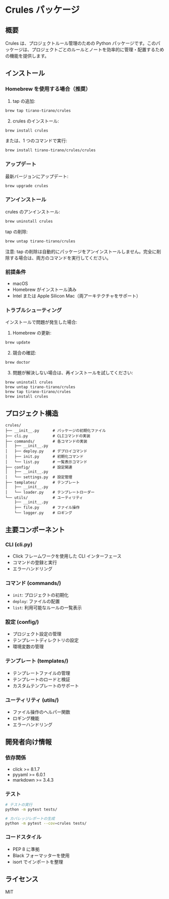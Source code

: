 # Crules パッケージ

## 概要

Crules は、プロジェクトルール管理のための Python パッケージです。このパッケージは、プロジェクトごとのルールとノートを効率的に管理・配置するための機能を提供します。

## インストール

### Homebrew を使用する場合（推奨）

1. tap の追加:

```bash
brew tap tirano-tirano/crules
```

2. crules のインストール:

```bash
brew install crules
```

または、1 つのコマンドで実行:

```bash
brew install tirano-tirano/crules/crules
```

### アップデート

最新バージョンにアップデート:

```bash
brew upgrade crules
```

### アンインストール

crules のアンインストール:

```bash
brew uninstall crules
```

tap の削除:

```bash
brew untap tirano-tirano/crules
```

注意: tap の削除は自動的にパッケージをアンインストールしません。完全に削除する場合は、両方のコマンドを実行してください。

### 前提条件

- macOS
- Homebrew がインストール済み
- Intel または Apple Silicon Mac（両アーキテクチャをサポート）

### トラブルシューティング

インストールで問題が発生した場合:

1. Homebrew の更新:

```bash
brew update
```

2. 競合の確認:

```bash
brew doctor
```

3. 問題が解決しない場合は、再インストールを試してください:

```bash
brew uninstall crules
brew untap tirano-tirano/crules
brew tap tirano-tirano/crules
brew install crules
```

## プロジェクト構造

```
crules/
├── __init__.py      # パッケージの初期化ファイル
├── cli.py           # CLIコマンドの実装
├── commands/        # 各コマンドの実装
│   ├── __init__.py
│   ├── deploy.py    # デプロイコマンド
│   ├── init.py      # 初期化コマンド
│   └── list.py      # 一覧表示コマンド
├── config/          # 設定関連
│   ├── __init__.py
│   └── settings.py  # 設定管理
├── templates/       # テンプレート
│   ├── __init__.py
│   └── loader.py    # テンプレートローダー
└── utils/           # ユーティリティ
    ├── __init__.py
    ├── file.py      # ファイル操作
    └── logger.py    # ロギング
```

## 主要コンポーネント

### CLI (cli.py)

- Click フレームワークを使用した CLI インターフェース
- コマンドの登録と実行
- エラーハンドリング

### コマンド (commands/)

- `init`: プロジェクトの初期化
- `deploy`: ファイルの配置
- `list`: 利用可能なルールの一覧表示

### 設定 (config/)

- プロジェクト設定の管理
- テンプレートディレクトリの設定
- 環境変数の管理

### テンプレート (templates/)

- テンプレートファイルの管理
- テンプレートのロードと検証
- カスタムテンプレートのサポート

### ユーティリティ (utils/)

- ファイル操作のヘルパー関数
- ロギング機能
- エラーハンドリング

## 開発者向け情報

### 依存関係

- click >= 8.1.7
- pyyaml >= 6.0.1
- markdown >= 3.4.3

### テスト

```bash
# テストの実行
python -m pytest tests/

# カバレッジレポートの生成
python -m pytest --cov=crules tests/
```

### コードスタイル

- PEP 8 に準拠
- Black フォーマッターを使用
- isort でインポートを整理

## ライセンス

MIT

